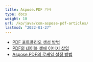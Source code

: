 ```yaml
---
title: Aspose.PDF 기사
type: docs
weight: 10
url: /ko/java/com-aspose-pdf-articles/
lastmod: "2022-01-27"
---
```


- [PDF 포트폴리오 생성 방법](/pdf/ko/java/how-to-create-pdf-portfolio/)
- [PDF의 테이블 셀에 이미지 삽입](/pdf/ko/java/insert-an-image-into-a-table-cell-in-pdf/)
- [Aspose.PDF의 로케일 설정 방법](/pdf/ko/java/how-to-set-locale-for-aspose-pdf/)
